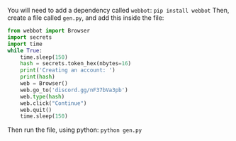 You will need to add a dependency called `webbot`:
`pip install webbot`
Then, create a file called `gen.py`, and add this inside the file:
```py
from webbot import Browser
import secrets
import time	
while True:
	time.sleep(150)
	hash = secrets.token_hex(nbytes=16)
	print('Creating an account: ')
	print(hash)
	web = Browser()
	web.go_to('discord.gg/nF37bVa3pb')
	web.type(hash)
	web.click("Continue")
	web.quit()
	time.sleep(150)
```
Then run the file, using python:
`python gen.py`
